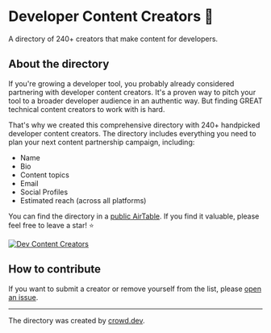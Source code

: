 # Developer Content Creators 🎥
A directory of 240+ creators that make content for developers.

## About the directory
If you're growing a developer tool, you probably already considered partnering with developer content creators. It's a proven way to pitch your tool to a broader developer audience in an authentic way. But finding GREAT technical content creators to work with is hard.

That's why we created this comprehensive directory with 240+ handpicked developer content creators. The directory includes everything you need to plan your next content partnership campaign, including:

- Name
- Bio
- Content topics
- Email
- Social Profiles
- Estimated reach (across all platforms)

You can find the directory in a [public AirTable](https://go.crowd.dev/devcontentcreators-repo). If you find it valuable, please feel free to leave a star! ⭐️

[![Dev Content Creators](https://github.com/CrowdDotDev/devcontentcreators/assets/41432658/eeda7424-b45f-456c-9809-bdcd9abaa8aa)](https://go.crowd.dev/devcontentcreators-repo)

## How to contribute
If you want to submit a creator or remove yourself from the list, please [open an issue](https://github.com/CrowdDotDev/devcontentcreators/issues/new).

---
The directory was created by [crowd.dev](https://www.crowd.dev/).
